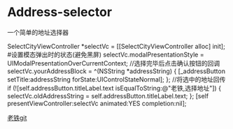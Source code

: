 # Address-selector
一个简单的地址选择器



SelectCityViewController *selectVc = [[SelectCityViewController alloc] init];
#设置模态弹出时的状态(避免黑屏)
selectVc.modalPresentationStyle = UIModalPresentationOverCurrentContext;
//选择完毕后点击确认按钮的回调
selectVc.yourAddressBlock = ^(NSString *addressString) {
[_addressButton setTitle:addressString forState:UIControlStateNormal];
};
//将选中的地址回传
if (![self.addressButton.titleLabel.text isEqualToString:@"老铁,选择地址"]) {
selectVc.oldAddressString = self.addressButton.titleLabel.text;
};
[self presentViewController:selectVc animated:YES completion:nil];



[老铁git](https://github.com/lixueyuan)

